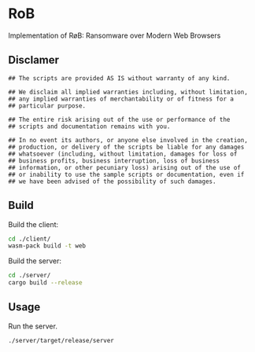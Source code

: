 # RoB
Implementation of RøB: Ransomware over Modern Web Browsers

## Disclamer
```
## The scripts are provided AS IS without warranty of any kind.

## We disclaim all implied warranties including, without limitation,
## any implied warranties of merchantability or of fitness for a
## particular purpose.

## The entire risk arising out of the use or performance of the
## scripts and documentation remains with you.

## In no event its authors, or anyone else involved in the creation,
## production, or delivery of the scripts be liable for any damages
## whatsoever (including, without limitation, damages for loss of
## business profits, business interruption, loss of business
## information, or other pecuniary loss) arising out of the use of
## or inability to use the sample scripts or documentation, even if
## we have been advised of the possibility of such damages.
```

## Build

Build the client:

```sh
cd ./client/
wasm-pack build -t web
```

Build the server:

```sh
cd ./server/
cargo build --release
```

## Usage

Run the server.

```bash
./server/target/release/server
```
